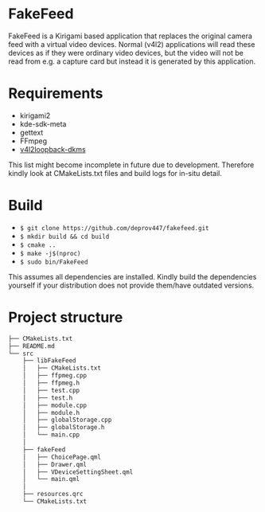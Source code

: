 # FakeFeed

FakeFeed is a Kirigami based application that replaces the original camera feed with a virtual video devices. Normal (v4l2) applications will read these devices as if they were ordinary video devices, but the video will not be read from e.g. a capture card but instead it is generated by this application.


# Requirements

- kirigami2 
- kde-sdk-meta 
- gettext
- FFmpeg
- [v4l2loopback-dkms](https://github.com/umlaeute/v4l2loopback/archive/refs/tags/v0.12.5.tar.gz)

This list might become incomplete in future due to development. Therefore kindly look at CMakeLists.txt files and build logs for in-situ detail. 

# Build

- `$ git clone https://github.com/deprov447/fakefeed.git`
- `$ mkdir build && cd build`
- `$ cmake ..`
- `$ make -j$(nproc)`
- `$ sudo bin/FakeFeed`

This assumes all dependencies are installed. Kindly build the dependencies yourself if your distribution does not provide them/have outdated versions.

# Project structure
```bash
├── CMakeLists.txt
├── README.md
└── src
    ├── libFakeFeed
    │   ├── CMakeLists.txt
    │   ├── ffpmeg.cpp
    │   ├── ffpmeg.h
    │   ├── test.cpp
    │   ├── test.h
    │   ├── module.cpp
    │   ├── module.h
    │   ├── globalStorage.cpp
    │   ├── globalStorage.h
    │   └── main.cpp
    │
    ├── fakeFeed
    │   ├── ChoicePage.qml
    │   ├── Drawer.qml
    │   ├── VDeviceSettingSheet.qml
    │   └── main.qml
    │
    ├── resources.qrc
    └── CMakeLists.txt

```
